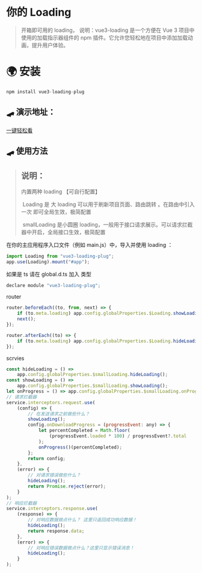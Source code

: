 # 你的 Loading

> 开箱即可用的 loading，
> 说明：vue3-loading 是一个方便在 Vue 3 项目中使用的加载指示器组件的 npm 插件。它允许您轻松地在项目中添加加载动画，提升用户体验。

# 🌍 安装

```javascript
npm install vue3-loading-plug
```

## 🛹 演示地址：

[一键轻松看](http://project.webcats.cn/bx/43924/16191)

## 🛹 使用方法

> ## 说明：
>
> 内置两种 loading 【可自行配置】
>
> ​ Loading 是 大 loading 可以用于刷新项目页面、路由跳转 。在路由中引入一次 即可全局生效，极简配置
>
> ​ smallLoading 是小圆圈 loading，一般用于接口请求展示。可以请求拦截器中开启，全局接口生效，极简配置

在你的主应用程序入口文件（例如 main.js）中，导入并使用 loading ：

```javascript
import Loading from "vue3-loading-plug";
app.use(Loading).mount("#app");
```

如果是 ts 请在 global.d.ts 加入 类型

```javascript
declare module "vue3-loading-plug";
```

router

```javascript
router.beforeEach((to, from, next) => {
	if (to.meta.loading) app.config.globalProperties.$Loading.showLoading();
	next();
});

router.afterEach((to) => {
	if (to.meta.loading) app.config.globalProperties.$Loading.hideLoading();
});
```

scrvies

```javascript
const hideLoading = () =>
	app.config.globalProperties.$smallLoading.hideLoading();
const showLoading = () =>
	app.config.globalProperties.$smallLoading.showLoading();
let onProgress = () => app.config.globalProperties.$smallLoading.onProgress;
// 请求拦截器
service.interceptors.request.use(
	(config) => {
		// 在发送请求之前做些什么？
		showLoading();
		config.onDownloadProgress = (progressEvent: any) => {
			let percentCompleted = Math.floor(
				(progressEvent.loaded * 100) / progressEvent?.total
			);
			onProgress()(percentCompleted);
		};
		return config;
	},
	(error) => {
		// 对请求错误做些什么？
		hideLoading();
		return Promise.reject(error);
	}
);
// 响应拦截器
service.interceptors.response.use(
	(response) => {
		// 对响应数据做点什么？ 这里只返回成功响应数据！
		hideLoading();
		return response.data;
	},
	(error) => {
		// 对响应错误数据做点什么？这里只显示错误消息！
		hideLoading();
	}
);
```
